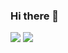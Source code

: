 ### Hi there 👋

<!--
**YariLAN/YariLAN** is a ✨ _special_ ✨ repository because its `README.md` (this file) appears on your GitHub profile.

Here are some ideas to get you started:

- 🔭 I’m currently working on ...
- 🌱 I’m currently learning ...
- 👯 I’m looking to collaborate on ...
- 🤔 I’m looking for help with ...
- 💬 Ask me about ...
- 📫 How to reach me: ...
- 😄 Pronouns: ...
- ⚡ Fun fact: ...
-->

![](https://github-profile-summary-cards.vercel.app/api/cards/repos-per-language?username=YariLAN&theme=solarized_dark)
![](https://github-profile-summary-cards.vercel.app/api/cards/stats?username=YariLAN&theme=solarized_dark)
